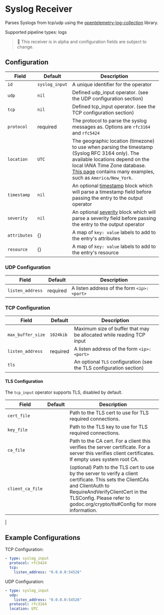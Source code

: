 # Syslog Receiver

Parses Syslogs from tcp/udp using
the [opentelemetry-log-collection](https://github.com/open-telemetry/opentelemetry-log-collection) library.

Supported pipeline types: logs

> :construction: This receiver is in alpha and configuration fields are subject to change.

## Configuration

| Field      | Default          | Description                                                  |
| ---------- | ---------------- | ------------------------------------------------------------ |
| `id`       | `syslog_input`   | A unique identifier for the operator                         |
| `udp`      |`nil`                | Defined udp_input operator. (see the UDP configuration section)  |
| `tcp`      | `nil`               | Defined tcp_input operator. (see the TCP configuration section)  |
| `protocol`    | required         | The protocol to parse the syslog messages as. Options are `rfc3164` and `rfc5424`                                                                                                                                                        |
| `location`    | `UTC`            | The geographic location (timezone) to use when parsing the timestamp (Syslog RFC 3164 only). The available locations depend on the local IANA Time Zone database. [This page](https://en.wikipedia.org/wiki/List_of_tz_database_time_zones) contains many examples, such as `America/New_York`. |
| `timestamp`   | `nil`            | An optional [timestamp](https://github.com/open-telemetry/opentelemetry-log-collection/blob/main/docs/types/timestamp.md) block which will parse a timestamp field before passing the entry to the output operator                                                                                               |
| `severity`    | `nil`            | An optional [severity](https://github.com/open-telemetry/opentelemetry-log-collection/blob/main/docs/docs/types/severity.md) block which will parse a severity field before passing the entry to the output operator
| `attributes`   | {}               | A map of `key: value` labels to add to the entry's attributes    |
| `resource` | {}               | A map of `key: value` labels to add to the entry's resource  |

### UDP Configuration

| Field             | Default          | Description                                                                       |
| ---               | ---              | ---                                                                               |
| `listen_address`  | required         | A listen address of the form `<ip>:<port>`                                        |

### TCP Configuration

| Field             | Default          | Description                                                                       |
| ---               | ---              | ---                                                                               |
| `max_buffer_size` | `1024kib`        | Maximum size of buffer that may be allocated while reading TCP input              |
| `listen_address`  | required         | A listen address of the form `<ip>:<port>`                                        |
| `tls`             |                  | An optional `TLS` configuration (see the TLS configuration section)               |

#### TLS Configuration

The `tcp_input` operator supports TLS, disabled by default.

| Field             | Default          | Description                               |
| ---               | ---              | ---                                       |
| `cert_file`       |                  | Path to the TLS cert to use for TLS required connections.       |
| `key_file`        |                  | Path to the TLS key to use for TLS required connections.|
| `ca_file`         |                  | Path to the CA cert. For a client this verifies the server certificate. For a server this verifies client certificates. If empty uses system root CA.  |
| `client_ca_file`  |                  | (optional) Path to the TLS cert to use by the server to verify a client certificate. This sets the ClientCAs and ClientAuth to RequireAndVerifyClientCert in the TLSConfig. Please refer to godoc.org/crypto/tls#Config for more information.
|

## Example Configurations

TCP Configuration:

```yaml
- type: syslog_input
  protocol: rfc5424
  tcp:
    listen_address: "0.0.0.0:54526"
```

UDP Configuration:

```yaml
- type: syslog_input
  udp:
    listen_address: "0.0.0.0:54526"
  protocol: rfc3164
  location: UTC
```
